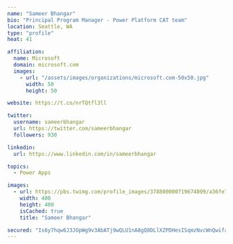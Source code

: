 ```yaml
---
name: "Sameer Bhangar"
bio: "Principal Program Manager - Power Platform CAT team"
location: Seattle, WA
type: "profile"
heat: 41

affiliation:
  name: Microsoft
  domain: microsoft.com
  images:
    - url: "/assets/images/organizations/microsoft.com-50x50.jpg"
      width: 50
      height: 50

website: https://t.co/nrTQtfl3ll

twitter:
  username: sameerbhangar
  url: https://twitter.com/sameerbhangar
  followers: 930

linkedin:
  url: https://www.linkedin.com/in/sameerbhangar

topics:
  - Power Apps

images:
  - url: https://pbs.twimg.com/profile_images/378800000719674009/a36fe7ddfab1778b76e5793772e43798_400x400.jpeg
    width: 400
    height: 400
    isCached: true
    title: "Sameer Bhangar"

secured: "Is6y7hqw6J3JOpWg9v3AbATj9wQLU1nA8gQ8DLlXZPDHesISqmzNvcWnQwifaVIbSq51jRLr6urYfz5FCEVs2LPWe6tqgsr2YWSI8K5SLzrpaTNnm0M8DSGjgeNEdEO5p07ZXvrzR1dHr8hboSHWX9o/NfyMHtkk5QigceL0WuWkvO2G8IUSs2sMxw15WIrVXrs1m5uTty/U9g5Vj5k/1geDsVqhamgcJSCys1OPk87O4x9raBqVhZqF5fWyVj1B9aeO27LvQ8T+0NTYoe/KOi0uv7lzdj5Vlc1jW2pv+1JAlWE3t19a/ZCAOOJtKSvyCPd7T3jptKsx1a9KJ9162s6aWm9sW1KillNZp3v75vfFf+uscO1f3+FeCFcBbamuyCMs7eCmxrmX6WHbBdT9WA==;XWuLoo0qFfb7iIUoDCzXJQ=="
---
```


